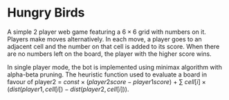 
# Hungry Birds

A simple 2 player web game featuring a $6\times6$ grid with numbers on it. Players make moves alternatively. In each move, a player goes to an adjacent cell and the number on that cell is added to its score. When there are no numbers left on the board, the player with the higher score wins.

In single player mode, the bot is implemented using minimax algorithm with alpha-beta pruning. The heuristic function used to evaluate a board in favour of player2 = $const\times(player2score - player1score)$ + $\sum$ $cell[i]\times(dist(player1, cell[i[) - dist(player2, cell[i]))$.
